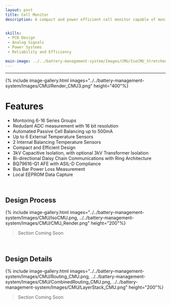 ```yaml
---
layout: post
title: Cell Monitor
description: A compact and power efficient cell monitor capable of monitoring between 6 and 16 series groups of Lithium Ion battery cells. Utilising Texas Instruments BQ796XX-Q1 line of innovative battery monitoring chips, the cell monitors are built with safety and reliability at the heart. Utilising negligible power, with 3kV isolation from all other devices while maintaining fast and reliable communication, the monitors are built with the requirements of the World Solar Challenge in mind. <a href="../../battery-management-system/index/">Read about the full Battery Management System here</a>


skills: 
 - PCB Design
 - Analog Signals
 - Power Systems
 - Reliability and Efficiency

main-image: ../../battery-management-system/Images/CMU/IsoCMU_Stretched.png
---
```


---
{% include image-gallery.html images="../../battery-management-system/Images/CMU/Render_CMU3.png" height="400"%}

# Features
- Montoring 6-16 Series Groups
- Redudant ADC measurement with 16 bit resolution
- Automated Passive Cell Balancing up to 500mA
- Up to 6 External Temperature Sensors
- 2 Internal Balancing Temperature Sensors
- Compact and Efficient Design
- 3kV Capacitive Isolation, with optional 3kV Transformer Isolation
- Bi-directional Daisy Chain Communications with Ring Architecture
- BQ79616-Q1 AFE with ASIL-D Compliance
- Bus Bar Power Loss Measurement
- Local EEPROM Data Capture

<br>

## Design Process
{% include image-gallery.html images="../../battery-management-system/Images/CMU/IsoCMU.png, ../../battery-management-system/Images/CMU/CMU_Render.png" height="200"%}

> Section Coming Soon

<br>

## Design Details
{% include image-gallery.html images="../../battery-management-system/Images/CMU/Routing_CMU.png, ../../battery-management-system/Images/CMU/CombinedRouting_CMU.png, ../../battery-management-system/Images/CMU/LayerStack_CMU.png" height="200"%}

> Section Coming Soon

<br>


